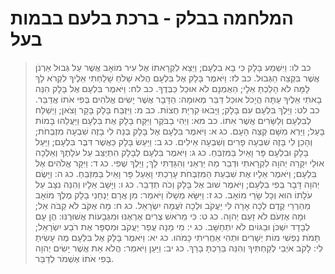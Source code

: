 # המלחמה בבלק - ברכת בלעם בבמות בעל

> כב לו: וַיִּשְׁמַע בָּלָק כִּי בָא בִלְעָם; וַיֵּצֵא לִקְרָאתוֹ אֶל עִיר מוֹאָב אֲשֶׁר עַל גְּבוּל אַרְנֹן אֲשֶׁר בִּקְצֵה הַגְּבוּל.
> כב לז: וַיֹּאמֶר בָּלָק אֶל בִּלְעָם הֲלֹא שָׁלֹחַ שָׁלַחְתִּי אֵלֶיךָ לִקְרֹא לָךְ לָמָּה לֹא הָלַכְתָּ אֵלָי; הַאֻמְנָם לֹא אוּכַל כַּבְּדֶךָ.
> כב לח: וַיֹּאמֶר בִּלְעָם אֶל בָּלָק הִנֵּה בָאתִי אֵלֶיךָ עַתָּה הֲיָכֹל אוּכַל דַּבֵּר מְאוּמָה:  הַדָּבָר אֲשֶׁר יָשִׂים אֱלֹהִים בְּפִי אֹתוֹ אֲדַבֵּר.
> כב לט: וַיֵּלֶךְ בִּלְעָם עִם בָּלָק; וַיָּבֹאוּ קִרְיַת חֻצוֹת.
> כב מ: וַיִּזְבַּח בָּלָק בָּקָר וָצֹאן; וַיְשַׁלַּח לְבִלְעָם וְלַשָּׂרִים אֲשֶׁר אִתּוֹ.
> כב מא: וַיְהִי בַבֹּקֶר וַיִּקַּח בָּלָק אֶת בִּלְעָם וַיַּעֲלֵהוּ בָּמוֹת בָּעַל; וַיַּרְא מִשָּׁם קְצֵה הָעָם.
> כג א: וַיֹּאמֶר בִּלְעָם אֶל בָּלָק בְּנֵה לִי בָזֶה שִׁבְעָה מִזְבְּחֹת; וְהָכֵן לִי בָּזֶה שִׁבְעָה פָרִים וְשִׁבְעָה אֵילִים.
> כג ב: וַיַּעַשׂ בָּלָק כַּאֲשֶׁר דִּבֶּר בִּלְעָם; וַיַּעַל בָּלָק וּבִלְעָם פָּר וָאַיִל בַּמִּזְבֵּחַ.
> כג ג: וַיֹּאמֶר בִּלְעָם לְבָלָק הִתְיַצֵּב עַל עֹלָתֶךָ וְאֵלְכָה אוּלַי יִקָּרֵה יְהוָה לִקְרָאתִי וּדְבַר מַה יַּרְאֵנִי וְהִגַּדְתִּי לָךְ; וַיֵּלֶךְ שֶׁפִי.
> כג ד: וַיִּקָּר אֱלֹהִים אֶל בִּלְעָם; וַיֹּאמֶר אֵלָיו אֶת שִׁבְעַת הַמִּזְבְּחֹת עָרַכְתִּי וָאַעַל פָּר וָאַיִל בַּמִּזְבֵּחַ.
> כג ה: וַיָּשֶׂם יְהוָה דָּבָר בְּפִי בִלְעָם; וַיֹּאמֶר שׁוּב אֶל בָּלָק וְכֹה תְדַבֵּר.
> כג ו: וַיָּשָׁב אֵלָיו וְהִנֵּה נִצָּב עַל עֹלָתוֹ הוּא וְכָל שָׂרֵי מוֹאָב.
> כג ז: וַיִּשָּׂא מְשָׁלוֹ וַיֹּאמַר:  מִן אֲרָם יַנְחֵנִי בָלָק מֶלֶךְ מוֹאָב מֵהַרְרֵי קֶדֶם לְכָה אָרָה לִּי יַעֲקֹב וּלְכָה זֹעֲמָה יִשְׂרָאֵל.
> כג ח: מָה אֶקֹּב לֹא קַבֹּה אֵל; וּמָה אֶזְעֹם לֹא זָעַם יְהוָה.
> כג ט: כִּי מֵרֹאשׁ צֻרִים אֶרְאֶנּוּ וּמִגְּבָעוֹת אֲשׁוּרֶנּוּ:  הֶן עָם לְבָדָד יִשְׁכֹּן וּבַגּוֹיִם לֹא יִתְחַשָּׁב.
> כג י: מִי מָנָה עֲפַר יַעֲקֹב וּמִסְפָּר אֶת רֹבַע יִשְׂרָאֵל; תָּמֹת נַפְשִׁי מוֹת יְשָׁרִים וּתְהִי אַחֲרִיתִי כָּמֹהוּ.
> כג יא: וַיֹּאמֶר בָּלָק אֶל בִּלְעָם מֶה עָשִׂיתָ לִי:  לָקֹב אֹיְבַי לְקַחְתִּיךָ וְהִנֵּה בֵּרַכְתָּ בָרֵךְ.
> כג יב: וַיַּעַן וַיֹּאמַר:  הֲלֹא אֵת אֲשֶׁר יָשִׂים יְהוָה בְּפִי אֹתוֹ אֶשְׁמֹר לְדַבֵּר. 
 

